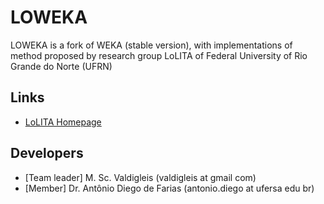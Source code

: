 # LOWEKA

LOWEKA is a fork of WEKA (stable version), with implementations of method proposed by research group LoLITA of Federal University of Rio Grande do Norte (UFRN)


## Links

* [LoLITA Homepage](http://lolita.dimap.ufrn.br/)

## Developers

* [Team leader] M. Sc. Valdigleis (valdigleis at gmail com) 
* [Member] Dr. Antônio Diego de Farias (antonio.diego at ufersa edu br)
